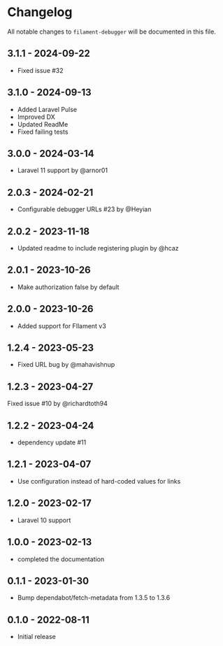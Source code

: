 # Changelog

All notable changes to `filament-debugger` will be documented in this file.

## 3.1.1 - 2024-09-22

- Fixed issue #32

## 3.1.0 - 2024-09-13

- Added Laravel Pulse
- Improved DX
- Updated ReadMe
- Fixed failing tests

## 3.0.0 - 2024-03-14

- Laravel 11 support by @arnor01

## 2.0.3 - 2024-02-21

- Configurable debugger URLs #23 by @Heyian

## 2.0.2 - 2023-11-18

- Updated readme to include registering plugin by @hcaz

## 2.0.1 - 2023-10-26

- Make authorization false by default

## 2.0.0 - 2023-10-26

- Added support for FIlament v3

## 1.2.4 - 2023-05-23

- Fixed URL bug by @mahavishnup

## 1.2.3 - 2023-04-27

Fixed issue #10  by @richardtoth94

## 1.2.2 - 2023-04-24

- dependency update #11

## 1.2.1 - 2023-04-07

- Use configuration instead of hard-coded values for links

## 1.2.0 - 2023-02-17

- Laravel 10 support

## 1.0.0 - 2023-02-13

- completed the documentation

## 0.1.1 - 2023-01-30

- Bump dependabot/fetch-metadata from 1.3.5 to 1.3.6

## 0.1.0 - 2022-08-11

- Initial release
